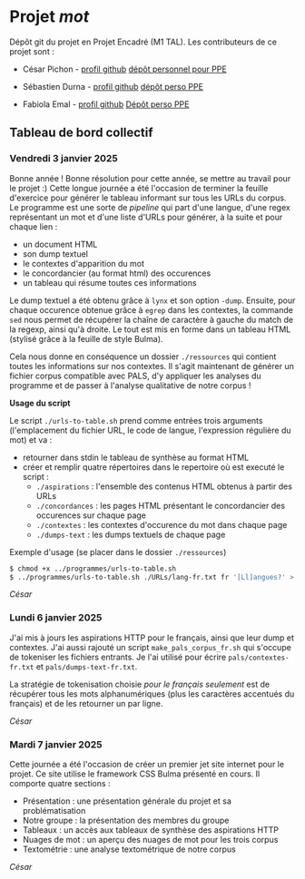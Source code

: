 # Projet *mot*

Dépôt git du projet en Projet Encadré (M1 TAL). Les contributeurs de ce projet sont :

* César Pichon - [profil github](https://github.com/16arpi) [dépôt personnel pour PPE](https://github.com/16arpi/PPE1-2024)

* Sébastien Durna - [profil github](https://github.com/Seeeb3) [dépôt perso PPE](https://github.com/Seeeb3/PPE1-2024)

* Fabiola Emal - [profil github](https://github.com/Fabiol-a) [Dépôt perso PPE](https://github.com/Fabiol-a/PPE1)

## Tableau de bord collectif

### Vendredi 3 janvier 2025

Bonne année ! Bonne résolution pour cette année, se mettre au travail pour le projet :) Cette longue journée a été l'occasion de terminer la feuille d'exercice pour générer le tableau informant sur tous les URLs du corpus. Le programme est une sorte de _pipeline_ qui part d'une langue, d'une regex représentant un mot et d'une liste d'URLs pour générer, à la suite et pour chaque lien :

- un document HTML
- son dump textuel
- le contextes d'apparition du mot
- le concordancier (au format html) des occurences
- un tableau qui résume toutes ces informations

Le dump textuel a été obtenu grâce à `lynx` et son option `-dump`. Ensuite, pour chaque occurence obtenue grâce à `egrep` dans les contextes, la commande `sed` nous permet de récupérer la chaîne de caractère à gauche du match de la regexp, ainsi qu'à droite. Le tout est mis en forme dans un tableau HTML (stylisé grâce à la feuille de style Bulma).

Cela nous donne en conséquence un dossier `./ressources` qui contient toutes les informations sur nos contextes. Il s'agit maintenant de générer un fichier corpus compatible avec PALS, d'y appliquer les analyses du programme et de passer à l'analyse qualitative de notre corpus !

**Usage du script**

Le script `./urls-to-table.sh` prend comme entrées trois arguments (l'emplacement du fichier URL, le code de langue, l'expression régulière du mot) et va :

- retourner dans stdin le tableau de synthèse au format HTML
- créer et remplir quatre répertoires dans le repertoire où est executé le script :
    - `./aspirations` : l'ensemble des contenus HTML obtenus à partir des URLs
    - `./concordances` : les pages HTML présentant le concordancier des occurences sur chaque page
    - `./contextes` : les contextes d'occurence du mot dans chaque page
    - `./dumps-text` : les dumps textuels de chaque page

Exemple d'usage (se placer dans le dossier `./ressources`)

```bash
$ chmod +x ../programmes/urls-to-table.sh
$ ../programmes/urls-to-table.sh ./URLs/lang-fr.txt fr '[Ll]angues?' > ./tableaux/fr.html
```

_César_

### Lundi 6 janvier 2025

J'ai mis à jours les aspirations HTTP pour le français, ainsi que leur dump et contextes. J'ai aussi rajouté un script `make_pals_corpus_fr.sh` qui s'occupe de tokeniser les fichiers entrants. Je l'ai utilisé pour écrire `pals/contextes-fr.txt` et `pals/dumps-text-fr.txt`.

La stratégie de tokenisation choisie _pour le français seulement_ est de récupérer tous les mots alphanumériques (plus les caractères accentués du français) et de les retourner un par ligne.

_César_

### Mardi 7 janvier 2025

Cette journée a été l'occasion de créer un premier jet site internet pour le projet. Ce site utilise le framework CSS Bulma présenté en cours. Il comporte quatre sections :

* Présentation : une présentation générale du projet et sa problématisation
* Notre groupe : la présentation des membres du groupe
* Tableaux : un accès aux tableaux de synthèse des aspirations HTTP
* Nuages de mot : un aperçu des nuages de mot pour les trois corpus
* Textométrie : une analyse textométrique de notre corpus

_César_
